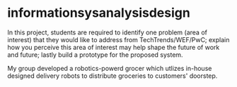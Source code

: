# informationsysanalysisdesign

In this project, students are required to identify one problem (area of interest) that they would like to address from TechTrends/WEF/PwC; explain how you perceive this area of interest may help shape the future of work and future; lastly build a prototype for the proposed system.

My group developed a robotics-powerd grocer which utlizes in-house designed delivery robots to distribute groceries to customers' doorstep.
